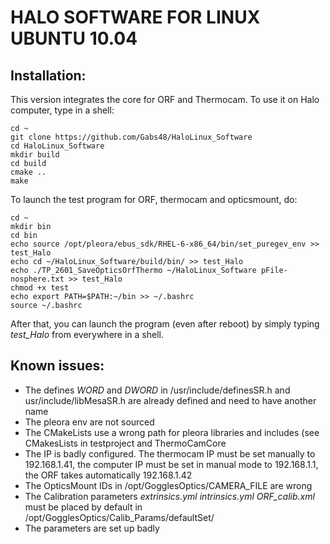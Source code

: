 
HALO SOFTWARE FOR LINUX UBUNTU 10.04
====================================

Installation:
-------------

This version integrates the core for ORF and Thermocam. To use it on Halo computer, type in a shell:
```
cd ~
git clone https://github.com/Gabs48/HaloLinux_Software
cd HaloLinux_Software
mkdir build
cd build
cmake ..
make
```

To launch the test program for ORF, thermocam and opticsmount, do:
```
cd ~
mkdir bin
cd bin
echo source /opt/pleora/ebus_sdk/RHEL-6-x86_64/bin/set_puregev_env >> test_Halo
echo cd ~/HaloLinux_Software/build/bin/ >> test_Halo
echo ./TP_2601_SaveOpticsOrfThermo ~/HaloLinux_Software pFile-nosphere.txt >> test_Halo
chmod +x test
echo export PATH=$PATH:~/bin >> ~/.bashrc
source ~/.bashrc
```

After that, you can launch the program (even after reboot) by simply typing *test_Halo* from everywhere in a shell.


Known issues:
-------------

- The defines *WORD* and *DWORD* in /usr/include/definesSR.h and usr/include/libMesaSR.h are already defined and need to have another name
- The pleora env are not sourced
- The CMakeLists use a wrong path for pleora libraries and includes (see CMakesLists in testproject and ThermoCamCore
- The IP is badly configured. The thermocam IP must be set manually to 192.168.1.41, the computer IP must be set in manual mode to 192.168.1.1, the ORF takes automatically 192.168.1.42
- The OpticsMount IDs in /opt/GogglesOptics/CAMERA_FILE are wrong
- The Calibration parameters *extrinsics.yml*  *intrinsics.yml*  *ORF_calib.xml* must be placed by default in /opt/GogglesOptics/Calib_Params/defaultSet/
- The parameters are set up badly

